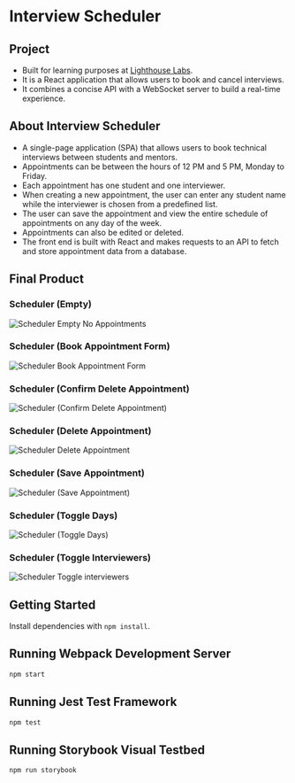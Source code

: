 # Interview Scheduler

## Project
- Built for learning purposes at [Lighthouse Labs](https://www.lighthouselabs.ca/). 
- It is a React application that allows users to book and cancel interviews. 
- It combines a concise API with a WebSocket server to build a real-time experience.

## About Interview Scheduler

- A single-page application (SPA) that allows users to book technical interviews between students and mentors. 
- Appointments can be between the hours of 12 PM and 5 PM, Monday to Friday. 
- Each appointment has one student and one interviewer. 
- When creating a new appointment, the user can enter any student name while the interviewer is chosen from a predefined list. 
- The user can save the appointment and view the entire schedule of appointments on any day of the week. 
- Appointments can also be edited or deleted. 
- The front end is built with React and makes requests to an API to fetch and store appointment data from a database.

## Final Product

### Scheduler (Empty)
<img alt="Scheduler Empty No Appointments" src="">

### Scheduler (Book Appointment Form)
<img alt="Scheduler Book Appointment Form" src="">

### Scheduler (Confirm Delete Appointment)
<img alt="Scheduler (Confirm Delete Appointment)" src="">

### Scheduler (Delete Appointment)
<img alt="Scheduler Delete Appointment" src="">

### Scheduler (Save Appointment)
<img alt="Scheduler (Save Appointment)" src="">

### Scheduler (Toggle Days)
<img alt="Scheduler (Toggle Days)" src="">

### Scheduler (Toggle Interviewers)
<img alt="Scheduler Toggle interviewers" src="">

## Getting Started

Install dependencies with `npm install`.

## Running Webpack Development Server

```sh
npm start
```

## Running Jest Test Framework

```sh
npm test
```

## Running Storybook Visual Testbed

```sh
npm run storybook
```
